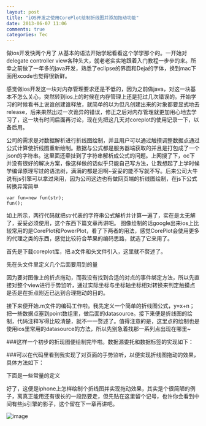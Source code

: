 ```yaml
---
layout: post
title: "iOS开发之使用CorePlot绘制折线图并添加拖动功能"
date: 2013-06-07 11:06
comments: true
categories: Tec
---
```

做ios开发快两个月了 从基本的语法开始学起看看这个学学那个的。一开始对delegate controller view各种头大，就老老实实地跟着入门教程一步步的来。所幸之前做了一年多的java开发，熟悉了eclipse的界面和Deja的字体，换到mac下面用xcode也觉得很新鲜。

<!--more-->

感觉做ios开发这一块对内存管理要求还是不低的，因为之前做java，对这一块基本不怎么关心，突然转到ios上的时候在内存管理上还是犯过几次错误的。开始学习的时候看书上说谁创建谁释放，就简单的以为但凡创建出来的对象都要显式地去release，后来果然出过一次诡异的错误，修正之后对内存管理就更加用心地去学习了，这一块有时间后面再讨论，现在先把这几天对coreplot的使用记录一下，以备后用。

公司的需求是对数据解析进行折线图绘制，并且用户可以通过触摸调整数据点通过公式计算使折线图重新绘制。数据与公式都是服务器端获取的并且是打包成了一个json的字符串。这里面还牵扯到了字符串解析成公式的问题。上网搜了下，oc下并没有很好的解决方案，像这样做的话似乎只能自己写方法，让我想起了上学时候学编译原理写过的语法树，满满的都是泪啊~妥妥的能不写就不写。后来公司大牛说有js引擎可以拿过来用，因为公司这边也有做网页端的折线图绘制，在js下公式转换异常简单

	var fun=new fun(str);  
	fun();  
	
如上所示，两行代码就把str代表的字符串公式解析并计算一遍了，实在是太无解了，妥妥必须使用，这个东西下篇文章再讲吧。
图像绘制的话google出来ios上比较常用的是CorePlot和PowerPlot，看了下两者的用法，感觉CorePlot会使用更多的代理之类的东西，感觉比较符合苹果的编码思路，就选了它来用了。

首先是下载coreplot库，把.a文件和头文件引入，这里就不赘述了。

先在头文件里定义几个后面要用到的量

<script src="https://gist.github.com/wanax/6752336.js"></script>	
因为要对图像上的折点拖动，而我没有找到合适的对点的事件绑定方法，所以先直接对整个view进行手势监听，通过实际坐标与坐标轴坐标相对转换来判定触摸点是否是在折点附近已达到合理拖动的目的。

接下来便开始.m文件的编码工作啦。我先定义一个简单的折线图公式，y=x+n；把一些数据点塞到point数组里，做后面的datasource。接下来便是折线图的绘制，代码注释写得比较清楚，就不一一赘述了。值得注意的是，这里点的绘制也是使用ios里常用的datasource的方法，所以先别急着找那一系列点出现在哪里~

<script src="https://gist.github.com/wanax/6752339.js"></script>
	
###这样一个初步的折现图便绘制完毕啦。数据源委托和数据标签的实现如下：

<script src="https://gist.github.com/wanax/6752340.js"></script>	
	
###可以在代码里看到我实现了对页面的手势监听，以便实现折线图拖动的效果，具体方法如下：

<script src="https://gist.github.com/wanax/6752346.js"></script>
	
下面是一些常量的定义

<script src="https://gist.github.com/wanax/6752353.js"></script>
	
好了，这便是iphone上怎样绘制个折线图并实现拖动效果，其实是个很简陋的例子，离真正能用还有很长的一段路要走，但先贴在这里留个记号，也许你会看到中间有些js引擎的影子，这个留在下一章再讲吧。

![image](http://i1001.photobucket.com/albums/af134/mxiaochi/20130607110518093_zps1865da13.png)